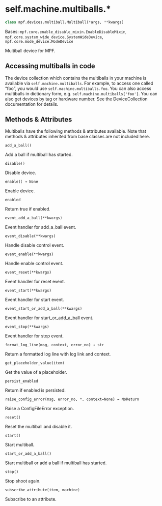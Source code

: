 
# self.machine.multiballs.*

``` python
class mpf.devices.multiball.Multiball(*args, **kwargs)
```

Bases: `mpf.core.enable_disable_mixin.EnableDisableMixin`, `mpf.core.system_wide_device.SystemWideDevice`, `mpf.core.mode_device.ModeDevice`

Multiball device for MPF.

## Accessing multiballs in code

The device collection which contains the multiballs in your machine is available via `self.machine.multiballs`. For example, to access one called “foo”, you would use `self.machine.multiballs.foo`. You can also access multiballs in dictionary form, e.g. `self.machine.multiballs['foo']`. You can also get devices by tag or hardware number. See the DeviceCollection documentation for details.

## Methods & Attributes

Multiballs have the following methods & attributes available. Note that methods & attributes inherited from base classes are not included here.

`add_a_ball()`

Add a ball if multiball has started.

`disable()`

Disable device.

`enable() → None`

Enable device.

`enabled`

Return true if enabled.

`event_add_a_ball(**kwargs)`

Event handler for add_a_ball event.

`event_disable(**kwargs)`

Handle disable control event.

`event_enable(**kwargs)`

Handle enable control event.

`event_reset(**kwargs)`

Event handler for reset event.

`event_start(**kwargs)`

Event handler for start event.

`event_start_or_add_a_ball(**kwargs)`

Event handler for start_or_add_a_ball event.

`event_stop(**kwargs)`

Event handler for stop event.

`format_log_line(msg, context, error_no) → str`

Return a formatted log line with log link and context.

`get_placeholder_value(item)`

Get the value of a placeholder.

`persist_enabled`

Return if enabled is persisted.

`raise_config_error(msg, error_no, *, context=None) → NoReturn`

Raise a ConfigFileError exception.

`reset()`

Reset the multiball and disable it.

`start()`

Start multiball.

`start_or_add_a_ball()`

Start multiball or add a ball if multiball has started.

`stop()`

Stop shoot again.

`subscribe_attribute(item, machine)`

Subscribe to an attribute.
